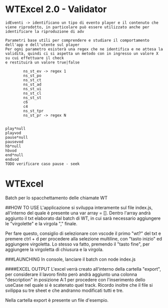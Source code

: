# WTExcel 2.0 - Validator
    idEventi -> identificano un tipo di evento player e il contenuto che viene riprodotto, in particolare può essere utilizzato anche per identificare la riproduzione di adv
    
    Parametri base utili per comprendere e studiare il comportamento dell'app e dell'utente sul player 
    Per ogni parametro esisterà una regex che ne identifica e ne attesa la validità, quindi ci si aspetta un metodo con in ingresso un valore X su cui effettuare il check
    e restituirà un valore true|false 

            ns_st_ev -> regex 1
            ns_st_po
            ns_st_ct  
            ns_st_ad
            ns_st_ui
            ns_st_cl 
            ns_st_st
            c6
            c4
            ns_st_tpr 
            ns_st_pr -> regex N

    
    play*null
    playvod
    pause*null
    pausevod
    hb*null
    hbvod
    end*null
    endvod
    TODO verificare caso pause - seek



# WTExcel
Batch per lo spacchettamento delle chiamate WT

##HOW TO USE
L'applicazione si sviluppa interamente sul file index.js, all'interno del quale è presente una var array = []. 
Dentro l'array andrà aggiunto il txt elaborato dal batch di WT, in cui sarà necessario aggiungere le "virgolette" e la virgola "," finale. 

Per fare questo, consiglio di selezionare con vscode il primo "wt?" del txt e premere ctrl + d per procedere alla selezione multiline, con "tasto inizio" 
ed aggiungere virgoletta. 
Lo stesso va fatto, premendo il "tasto fine", per aggiungere la virgoletta di chiusura e la virgola. 


###LAUNCHING
In console, lanciare il batch con node index.js 

####EXCEL OUTPUT 
L'excel verrà creato all'interno della cartella "export", per considerare il lavoro finito però andrà aggiunto una colonna "description" in posizione A:1
per procedere con l'inserimento dello useCase nel quale si è scatenato quel track. 
Ricordo inoltre che il file si svilippa su tre sheet e che andranno modificati tutti e tre. 

Nella cartella export è presente un file d'esempio.


